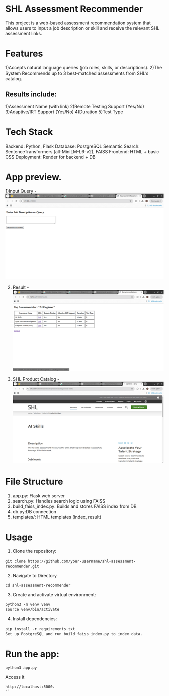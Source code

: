 # SHL Assessment Recommender
This project is a web-based assessment recommendation system that allows users to input a job description or skill and receive the relevant SHL assessment links.

# Features
1)Accepts natural language queries (job roles, skills, or descriptions).
2)The System Recommends up to 3 best-matched assessments from SHL’s catalog.

## Results include:
1)Assessment Name (with link)
2)Remote Testing Support (Yes/No)
3)Adaptive/IRT Support (Yes/No)
4)Duration
5)Test Type


# Tech Stack
Backend: Python, Flask
Database: PostgreSQL
Semantic Search: SentenceTransformers (all-MiniLM-L6-v2), FAISS
Frontend: HTML + basic CSS
Deployment: Render for backend + DB

# App preview.
1)Input Query - 
![Screenshot 1](https://github.com/Suraj-1408/Assessment-Search-Engine/blob/master/Demo/Screenshot%20from%202025-04-08%2015-38-45.png?raw=true)

2) Result - 
![Screenshot 2](https://github.com/Suraj-1408/Assessment-Search-Engine/blob/master/Demo/Screenshot%20from%202025-04-08%2015-39-45.png?raw=true)

3) SHL Product Catalog  -
![Screenshot 3](https://github.com/Suraj-1408/Assessment-Search-Engine/blob/master/Demo/Screenshot%20from%202025-04-08%2015-39-54.png?raw=true)

# File Structure
1) app.py: Flask web server  
2) search.py: Handles search logic using FAISS  
3) build_faiss_index.py: Builds and stores FAISS index from DB  
4) db.py:DB connection
5) templates/: HTML templates (index, result)  

# Usage
1) Clone the repository: 
```
git clone https://github.com/your-username/shl-assessment-recommender.git
```  
2) Navigate to Directory
```
cd shl-assessment-recommender
```
3) Create and activate virtual environment:  

```
python3 -m venv venv
source venv/bin/activate
```
4)  Install dependencies:
```
pip install -r requirements.txt
Set up PostgreSQL and run build_faiss_index.py to index data.
```

# Run the app:
```
python3 app.py
```
Access it
```
http://localhost:5000.
``
